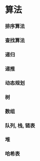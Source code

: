 # 算法

### 排序算法


### 查找算法


### 递归

### 递推

### 动态规划


### 树


### 数组


### 队列, 栈, 链表


### 堆


### 哈希表
